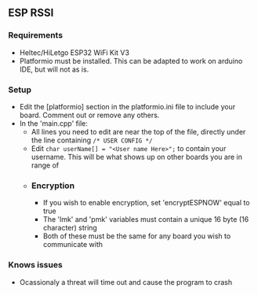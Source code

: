 ## ESP RSSI
### Requirements
- Heltec/HiLetgo ESP32 WiFi Kit V3
- Platformio must be installed. This can be adapted to work on arduino IDE, but will not as is.

### Setup
- Edit the [platformio] section in the platformio.ini file to include your board. Comment out or remove any others.
- In the 'main.cpp' file:
    - All lines you need to edit are near the top of the file, directly under the line containing `/* USER CONFIG */`
    - Edit `char userName[] = "<User name Here>";` to contain your username. This will be what shows up on other boards you are in range of
    - ### Encryption
        - If you wish to enable encryption, set 'encryptESPNOW' equal to true
        - The 'lmk' and 'pmk' variables must contain a unique 16 byte (16 character) string
        - Both of these must be the same for any board you wish to communicate with

### Knows issues
- Ocassionaly a threat will time out and cause the program to crash
